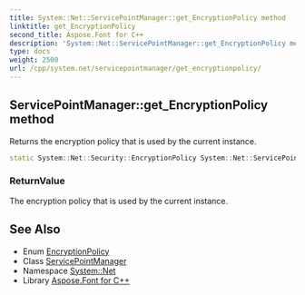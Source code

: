 ```yaml
---
title: System::Net::ServicePointManager::get_EncryptionPolicy method
linktitle: get_EncryptionPolicy
second_title: Aspose.Font for C++
description: 'System::Net::ServicePointManager::get_EncryptionPolicy method. Returns the encryption policy that is used by the current instance in C++.'
type: docs
weight: 2500
url: /cpp/system.net/servicepointmanager/get_encryptionpolicy/
---
```

## ServicePointManager::get_EncryptionPolicy method


Returns the encryption policy that is used by the current instance.

```cpp
static System::Net::Security::EncryptionPolicy System::Net::ServicePointManager::get_EncryptionPolicy()
```


### ReturnValue

The encryption policy that is used by the current instance.

## See Also

* Enum [EncryptionPolicy](../../../system.net.security/encryptionpolicy/)
* Class [ServicePointManager](../)
* Namespace [System::Net](../../)
* Library [Aspose.Font for C++](../../../)
